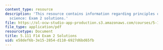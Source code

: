 ```yaml
---
content_type: resource
description: 'This resource contains information regarding principles of chemical
  science: Exam 2 solutions.'
file: https://ol-ocw-studio-app-production.s3.amazonaws.com/courses/5-111sc-principles-of-chemical-science-fall-2014/e58def6b3e152854d1106927d6bd65fb_MIT5_111F14_Exam2Sol.pdf
file_type: application/pdf
resourcetype: Document
title: 5.111 F14 Exam 2 Solutions
uid: e58def6b-3e15-2854-d110-6927d6bd65fb
---
```

